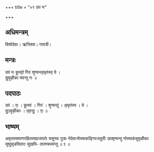 +++
title = "०९ उप नः"

+++
## अधिमन्त्रम्
विश्वेदेवाः। ऋजिश्वा। गायत्री।

## मन्त्रः
उप॑ नः सू॒नवो॒ गिरः॑ शृ॒ण्वन्त्व॒मृत॑स्य॒ ये ।  
सु॒मृ॒ळी॒का भ॑वन्तु नः ॥

## पदपाठः
उप॑ । नः॒ । सू॒नवः॑ । गिरः॑ । शृ॒ण्वन्तु॑ । अ॒मृत॑स्य । ये ।  
सु॒ऽमृ॒ळी॒काः । भ॒व॒न्तु॒ । नः॒ ॥

## भाष्यम्
अमृतस्यमरणरहितस्यप्रजापतेः यसूनवः पुत्राः नेदेवाःनोस्माकङ्गिरःस्तुतीः उपशृण्वन्तु नोस्माकंसुमृळीकाः सुष्ठुमृडयितारः सुखयि- तारश्चभवन्तु ॥ ९ ॥